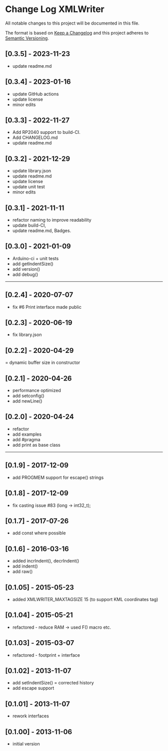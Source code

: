 # Change Log XMLWriter

All notable changes to this project will be documented in this file.

The format is based on [Keep a Changelog](http://keepachangelog.com/)
and this project adheres to [Semantic Versioning](http://semver.org/).


## [0.3.5] - 2023-11-23
- update readme.md


## [0.3.4] - 2023-01-16
- update GitHub actions
- update license
- minor edits

## [0.3.3] - 2022-11-27
- Add RP2040 support to build-CI.
- Add CHANGELOG.md
- update readme.md

## [0.3.2] - 2021-12-29
- update library.json
- update readme.md
- update license
- update unit test
- minor edits

## [0.3.1] - 2021-11-11
- refactor naming to improve readability
- update build-CI,
- update readme.md, Badges.

## [0.3.0] - 2021-01-09
- Arduino-ci + unit tests
- add getIndentSize()
- add version()
- add debug()

----
## [0.2.4] - 2020-07-07
- fix #6 Print interface made public

## [0.2.3] - 2020-06-19
- fix library.json

## [0.2.2] - 2020-04-29
= dynamic buffer size in constructor

## [0.2.1] - 2020-04-26
- performance optimized
- add setconfig()
- add newLine()

## [0.2.0] - 2020-04-24
- refactor
- add examples
- add #pragma
- add print as base class

----

## [0.1.9] - 2017-12-09
- add PROGMEM support for escape() strings

## [0.1.8] - 2017-12-09
- fix casting issue #83 (long -> int32_t);

## [0.1.7] - 2017-07-26
- add const where possible

## [0.1.6] - 2016-03-16
- added incrIndent(), decrIndent()
- add indent()
- add raw()

## [0.1.05] - 2015-05-23
- added XMLWRITER_MAXTAGSIZE 15 (to support KML coordinates tag)

## [0.1.04] - 2015-05-21
- refactored - reduce RAM -> used F() macro etc.

## [0.1.03] - 2015-03-07
- refactored - footprint + interface

## [0.1.02] - 2013-11-07
- add setIndentSize()
= corrected history
- add escape support

## [0.1.01] - 2013-11-07
- rework interfaces

## [0.1.00] - 2013-11-06
- initial version

